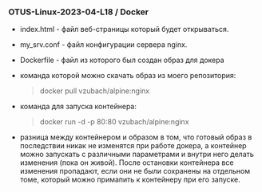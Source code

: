
### OTUS-Linux-2023-04-L18 / Docker

* index.html - файл веб-страницы который будет открываться.
* my_srv.conf - файл конфигурации сервера nginx.
* Dockerfile - файл из которого был создан образ для докера
* команда которой можно скачать образ из моего репозитория:
	> docker pull vzubach/alpine:nginx
* команда для запуска контейнера:
	> docker run -d -p 80:80 vzubach/alpine:nginx

* разница между контейнером и образом в том, что готовый образ в последствии никак не изменятся при работе докера, а контейнер можно запускать с различными параметрами и внутри него делать изменения (пока он живой). После остановки контейнера все изменения пропадают, если они не были сохранены на отдельном томе, который можно примапить к контейнеру при его запуске.
